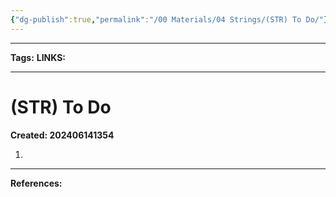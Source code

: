 ```yaml
---
{"dg-publish":true,"permalink":"/00 Materials/04 Strings/(STR) To Do/"}
---
```


___
**Tags:**
**LINKS:**
___
# (STR) To Do
**Created: 202406141354**

1. 




___
**References:**